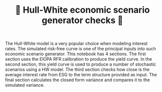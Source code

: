 <h1 align="center" style="border-botom: none">
  <b>
  🐍 Hull-White economic scenario generator checks  🐍
 </b>
</h1>

</br>


The Hull-White model is a very popular choice when modeling interest rates. The simulated risk-free curve is one of the principal inputs into such economic scenario generator. This notebook has 4 sections. The first section uses the EIOPA RFR calibration to produce the yield curve. In the second section, this yield curve is used to produce a number of stochastic scenarios using a HW model. The third section checks how close is the average interest rate from ESG to the term structure provided as input. The final section calculates the closed form variance and compares it to the simulated variance.
